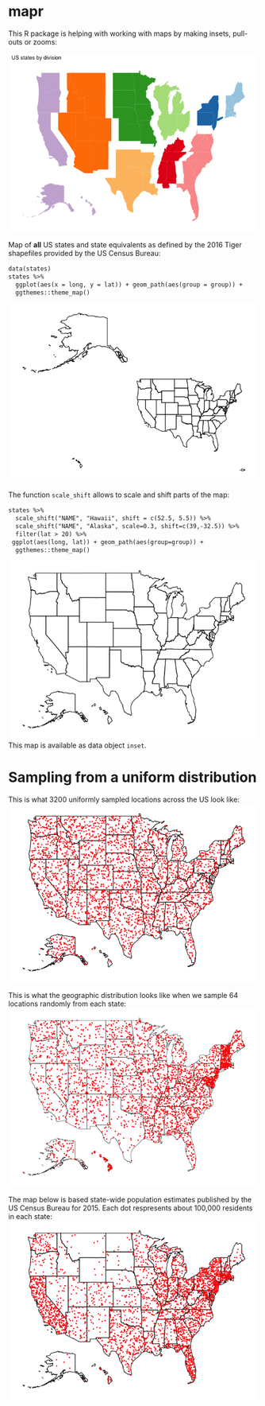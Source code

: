 mapr
====

This R package is helping with working with maps by making insets,
pull-outs or zooms:

![](README_files/figure-markdown_strict/unnamed-chunk-2-1.png)

Map of **all** US states and state equivalents as defined by the 2016
Tiger shapefiles provided by the US Census Bureau:

    data(states)
    states %>% 
      ggplot(aes(x = long, y = lat)) + geom_path(aes(group = group)) +
      ggthemes::theme_map()

![](README_files/figure-markdown_strict/unnamed-chunk-3-1.png)

The function `scale_shift` allows to scale and shift parts of the map:

    states %>%
      scale_shift("NAME", "Hawaii", shift = c(52.5, 5.5)) %>%
      scale_shift("NAME", "Alaska", scale=0.3, shift=c(39,-32.5)) %>%
      filter(lat > 20) %>%
     ggplot(aes(long, lat)) + geom_path(aes(group=group)) +
      ggthemes::theme_map() 

![](README_files/figure-markdown_strict/unnamed-chunk-5-1.png) This map
is available as data object `inset`.

Sampling from a uniform distribution
====================================

This is what 3200 uniformly sampled locations across the US look like:
![](README_files/figure-markdown_strict/unnamed-chunk-6-1.png)

This is what the geographic distribution looks like when we sample 64
locations randomly from each state:
![](README_files/figure-markdown_strict/unnamed-chunk-7-1.png)

The map below is based state-wide population estimates published by the
US Census Bureau for 2015. Each dot respresents about 100,000 residents
in each state:
![](README_files/figure-markdown_strict/unnamed-chunk-8-1.png)
